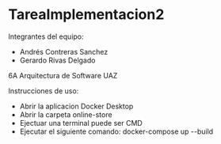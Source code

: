# TareaImplementacion2

Integrantes del equipo:
- Andrés Contreras Sanchez
- Gerardo Rivas Delgado

6A Arquitectura de Software UAZ


Instrucciones de uso:
- Abrir la aplicacion Docker Desktop
- Abrir la carpeta online-store
- Ejectuar una terminal puede ser CMD
- Ejecutar el siguiente comando: docker-compose up --build